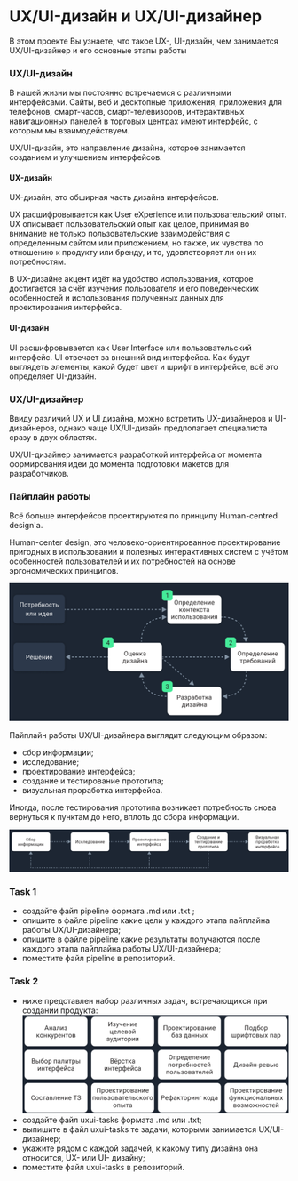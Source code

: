 # UX/UI-дизайн и UX/UI-дизайнер

В этом проекте Вы узнаете, что такое UX-, UI-дизайн, чем занимается UX/UI-дизайнер и его основные этапы работы

### UX/UI-дизайн

В нашей жизни мы постоянно встречаемся с различными интерфейсами. Сайты, веб и десктопные приложения, приложения для телефонов, смарт-часов, смарт-телевизоров, интерактивных навигационных панелей в торговых центрах имеют интерфейс, с которым мы взаимодействуем.

UX/UI-дизайн, это направление дизайна, которое занимается созданием и улучшением интерфейсов.

#### UX-дизайн

UX-дизайн, это обширная часть дизайна интерфейсов.

UX расшифровывается как User eXperience или пользовательский опыт. UX описывает пользовательский опыт как целое, принимая во внимание не только пользовательские взаимодействия с определенным сайтом или приложением, но также, их чувства по отношению к продукту или бренду, и то, удовлетворяет ли он их потребностям.

В UX-дизайне акцент идёт на удобство использования, которое достигается за счёт изучения пользователя и его поведенческих особенностей и использования полученных данных для проектирования интерфейса.

#### UI-дизайн

UI расшифровывается как User Interface или пользовательский интерфейс. UI отвечает за внешний вид интерфейса. Как будут выглядеть элементы, какой будет цвет и шрифт в интерфейсе, всё это определяет UI-дизайн.

### UX/UI-дизайнер

Ввиду различий UX и UI дизайна, можно встретить UX-дизайнеров и UI-дизайнеров, однако чаще UX/UI-дизайн предполагает специалиста сразу в двух областях.

UX/UI-дизайнер занимается разработкой интерфейса от момента формирования идеи до момента подготовки макетов для разработчиков.

### Пайплайн работы

Всё больше интерфейсов проектируются по принципу Human-centred design'а.

Human-center design, это человеко-ориентированное проектирование пригодных в использовании и полезных интерактивных систем с учётом особенностей пользователей и их потребностей на основе эргономических принципов.

![chapter_3_1](misc/images/chapter_3_1.png)

Пайплайн работы UX/UI-дизайнера выглядит следующим образом:

* сбор информации;
* исследование;
* проектирование интерфейса;
* создание и тестирование прототипа;
* визуальная проработка интерфейса.

Иногда, после тестирования прототипа возникает потребность снова вернуться к пунктам до него, вплоть до сбора информации.

![chapter_3_2](misc/images/chapter_3_2.png)

### Task 1

* создайте файл pipeline формата .md или .txt ;
* опишите в файле pipeline какие цели у каждого этапа пайплайна работы UX/UI-дизайнера;
* опишите в файле pipeline какие результаты получаются после каждого этапа пайплайна работы UX/UI-дизайнера;
* поместите файл pipeline в репозиторий.

### Task 2

* ниже представлен набор различных задач, встречающихся при создании продукта:
  ![task_2](misc/images/task_2.png)
* создайте файл uxui-tasks формата .md или .txt;
* выпишите в файл uxui-tasks те задачи, которыми занимается UX/UI-дизайнер;
* укажите рядом с каждой задачей, к какому типу дизайна она относится, UX- или UI- дизайну;
* поместите файл uxui-tasks в репозиторий.
